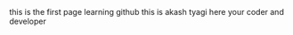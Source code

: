 <html>
  <head> this is the first page </head>
  <title>let's do it</title>
<body>  
learning github
this is akash tyagi here 
your coder and developer
</body>
</html>
